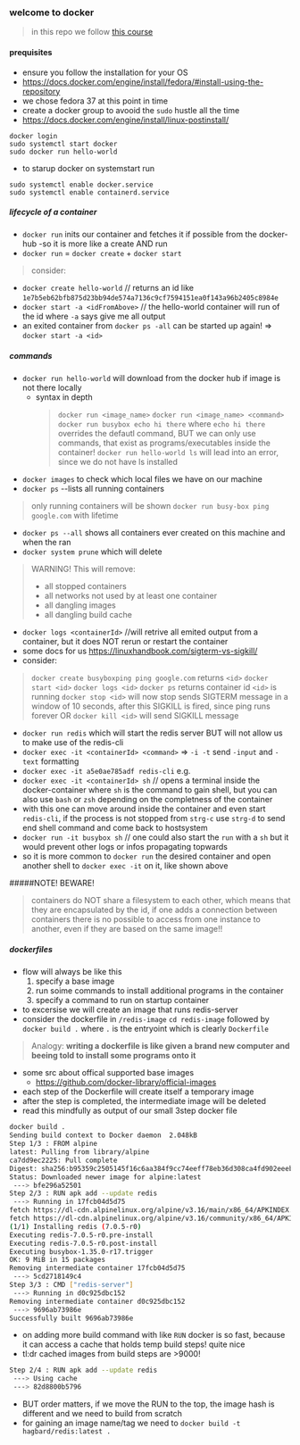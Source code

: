 ### welcome to docker

> in this repo we follow [this course](https://www.udemy.com/course/docker-and-kubernetes-the-complete-guide/)

#### prequisites
* ensure you follow the installation for your OS
* https://docs.docker.com/engine/install/fedora/#install-using-the-repository
* we chose fedora 37 at this point in time
* create a docker group to avooid the `sudo` hustle all the time
* https://docs.docker.com/engine/install/linux-postinstall/

```
docker login
sudo systemctl start docker
sudo docker run hello-world
```

* to starup docker on systemstart run
```
sudo systemctl enable docker.service
sudo systemctl enable containerd.service
```
##### lifecycle of a container
* `docker run` inits our container and fetches it if possible from the docker-hub -so it is more like a create AND run
* `docker run` = `docker create` + `docker start`
> consider:
* `docker create hello-world` // returns an id like `1e7b5eb62bfb875d23bb94de574a7136c9cf7594151ea0f143a96b2405c8984e`
* `docker start -a <idFromAbove>` // the hello-world container will run of the id where `-a` says give me all output
* an exited container from `docker ps -all` can be started up again! => `docker start -a <id>`

##### commands
* `docker run hello-world` will download from the docker hub if image is not there locally
  * syntax in depth
    > `docker run <image_name>`
    > `docker run <image_name> <command>`
    `docker run busybox echo hi there` where `echo hi there` overrides the defautl command, BUT we can only use commands, that exist as programs/executables inside the container!
    `docker run hello-world ls` will lead into an error, since we do not have ls installed
* `docker images` to check which local files we have on our machine
* `docker ps` --lists all running containers
 > only running containers will be shown
 > `docker run busy-box ping google.com` with lifetime 
* `docker ps --all` shows all containers ever created on this machine and when the ran
* `docker system prune` which will delete
> WARNING! This will remove:
>  - all stopped containers
>  - all networks not used by at least one container
>  - all dangling images
>  - all dangling build cache
* `docker logs <containerId>` //will retrive all emited output from a container, but it does NOT rerun or restart the container
* some docs for us https://linuxhandbook.com/sigterm-vs-sigkill/
* consider:
> `docker create busyboxping ping google.com` returns `<id>`
> `docker start <id>`
> `docker logs <id>`
> `docker ps` returns container id `<id>` is running
> `docker stop <id>` will now stop sends SIGTERM message in a window of 10 seconds, after this SIGKILL is fired, since ping runs forever OR 
> `docker kill <id>` will send SIGKILL message 


* `docker run redis` which will start the redis server BUT will not allow us to make use of the redis-cli
* `docker exec -it <containerId> <command>` => `-i -t` send `-input` and `-text` formatting
* `docker exec -it a5e0ae785adf redis-cli` e.g.
* `docker exec -it <containerId> sh` // opens a terminal inside the docker-container where `sh` is the command to gain shell, but you can also use `bash` or `zsh` depending on the completness of the container
* with this one can move around inside the container and even start `redis-cli`, if the process is not stopped from `strg-c` use `strg-d` to send end shell command and come back to hostsystem
* `docker run -it busybox sh` // one could also start the `run` with a `sh` but it would prevent other logs or infos propagating topwards
* so it is more common to `docker run` the desired container and open another shell to `docker exec -it` on it, like shown above

#####NOTE! BEWARE!
 >containers do NOT share a filesystem to each other, which means that they are encapsulated by the id, if one adds a connection between containers there is no possible to access from one instance to another, even if they are based on the same image!!

##### dockerfiles
* flow will always be like this
  1. specify a base image
  2. run soime commands to install additional programs in the container
  3. specify a command to run on startup container
* to excersise we will create an image that runs redis-server
* consider the dockerfile in `/redis-image` `cd redis-image` followed by `docker build .` where `.` is the entryoint which is clearly `Dockerfile`
> Analogy: **writing a dockerfile is like given a brand new computer and beeing told to install some programs onto it**
* some src about offical supported base images
  * https://github.com/docker-library/official-images
* each step of the Dockerfile will create itself a temporary image
* after the step is completed, the intermediate image will be deleted
* read this mindfully as output of our small 3step docker file
```bash 
docker build .
Sending build context to Docker daemon  2.048kB
Step 1/3 : FROM alpine
latest: Pulling from library/alpine
ca7dd9ec2225: Pull complete 
Digest: sha256:b95359c2505145f16c6aa384f9cc74eeff78eb36d308ca4fd902eeeb0a0b161b
Status: Downloaded newer image for alpine:latest
 ---> bfe296a52501
Step 2/3 : RUN apk add --update redis
 ---> Running in 17fcb04d5d75
fetch https://dl-cdn.alpinelinux.org/alpine/v3.16/main/x86_64/APKINDEX.tar.gz
fetch https://dl-cdn.alpinelinux.org/alpine/v3.16/community/x86_64/APKINDEX.tar.gz
(1/1) Installing redis (7.0.5-r0)
Executing redis-7.0.5-r0.pre-install
Executing redis-7.0.5-r0.post-install
Executing busybox-1.35.0-r17.trigger
OK: 9 MiB in 15 packages
Removing intermediate container 17fcb04d5d75
 ---> 5cd2718149c4
Step 3/3 : CMD ["redis-server"]
 ---> Running in d0c925dbc152
Removing intermediate container d0c925dbc152
 ---> 9696ab73986e
Successfully built 9696ab73986e
```
* on adding more build command with like `RUN` docker is so fast, because it can access a cache that holds temp build steps! quite nice
* tl:dr cached images from build steps are >9000!
```bash
Step 2/4 : RUN apk add --update redis
 ---> Using cache
 ---> 82d8800b5796
```
* BUT order matters, if we move the RUN to the top, the image hash is different and we need to build from scratch
* for gaining an image name/tag we need to
`docker build -t hagbard/redis:latest .`





